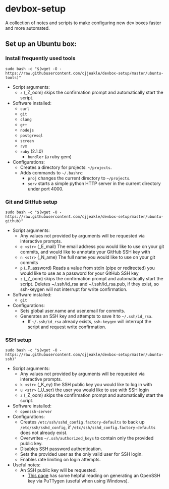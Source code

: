 # devbox-setup
A collection of notes and scripts to make configuring new dev boxes faster and more automated.

## Set up an Ubuntu box:

### Install frequently used tools
`sudo bash -c "$(wget -O - https://raw.githubusercontent.com/cjjeakle/devbox-setup/master/ubuntu-tools)"`
* Script arguments:
    * `z` (_Z_oom) skips the confirmation prompt and automatically start the script.
* Software installed:
    * `curl`
    * `git`
    * `clang`
    * `g++`
    * `nodejs`
    * `postgresql`
    * `screen`
    * `rvm`
    * `ruby` (2.1.0)
        * `bundler` (a ruby gem)
* Configurations:
    * Creates a directory for projects: `~/projects`.
    * Adds commands to `~/.bashrc`:
        * `proj` changes the current directory to `~/projects`.
        * `serv` starts a simple python HTTP server in the current directory under port 4000.

### Git and GitHub setup
`sudo bash -c "$(wget -O - https://raw.githubusercontent.com/cjjeakle/devbox-setup/master/ubuntu-github)"`
* Script arguments:
    * Any values not provided by arguments will be requested via interactive prompts.
    * `e <str>` (_E_mail) The email address you would like to use on your git commits, and would like to annotate your GitHub SSH key with
    * `n <str>` (_N_ame) The full name you would like to use on your git commits
    * `p` (_P_assword) Reads a value from stdin (pipe or redirected) you would like to use as a password for your GitHub SSH key
    * `z` (_Z_oom) skips the confirmation prompt and automatically start the script. 
    Deletes ~/.ssh/id_rsa and ~/.ssh/id_rsa.pub, if they exist, so ssh-keygen will not interrupt for write confirmation.
* Software installed:
    * `git`
* Configurations:
    * Sets global user.name and user.email for commits.
    * Generates an SSH key and attempts to save it to `~/.ssh/id_rsa`.
        * If `~/.ssh/id_rsa` already exists, `ssh-keygen` will interrupt the script and request write confirmation.

### SSH setup
`sudo bash -c "$(wget -O - https://raw.githubusercontent.com/cjjeakle/devbox-setup/master/ubuntu-ssh)"`
* Script arguments:
    * Any values not provided by arguments will be requested via interactive prompts.
    * `k <str>` (_K_ey) the SSH public key you would like to log in with
    * `u <str>` (_U_ser) the user you would like to use with SSH login
    * `z` (_Z_oom) skips the confirmation prompt and automatically start the script.
* Software installed:
    * `openssh-server`
* Configurations:
    * Creates `/etc/ssh/sshd_config.factory-defaults` to back up `/etc/ssh/sshd_config`, if `/etc/ssh/sshd_config.factory-defaults` does not already exist.
    * Overwrites `~/.ssh/authorized_keys` to contain only the provided public key.
    * Disables SSH password authentication.
    * Sets the provided user as the only valid user for SSH login.
    * Enables rate limiting on login attempts.
* Useful notes:
    * An SSH public key will be requested.
        * [This page](https://www.digitalocean.com/community/tutorials/how-to-create-ssh-keys-with-putty-to-connect-to-a-vps) has some helpful reading on generating an OpenSSH key via PuTTygen (useful when using Windows).
